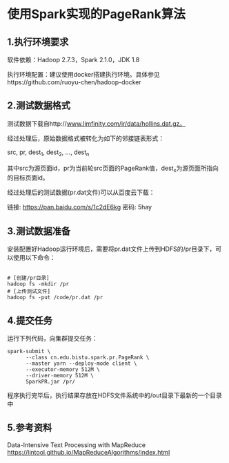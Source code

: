 # 使用Spark实现的PageRank算法

## 1.执行环境要求
软件依赖：Hadoop 2.7.3，Spark 2.1.0，JDK 1.8

执行环境配置：建议使用docker搭建执行环境。具体参见https://github.com/ruoyu-chen/hadoop-docker

## 2.测试数据格式

测试数据下载自http://www.limfinity.com/ir/data/hollins.dat.gz。

经过处理后，原始数据格式被转化为如下的邻接链表形式：

src, pr, dest<sub>1</sub>, dest<sub>2</sub>, ..., dest<sub>n</sub>

其中src为源页面id，pr为当前轮src页面的PageRank值，dest<sub>x</sub>为源页面所指向的目标页面id。

经过处理后的测试数据(pr.dat文件)可以从百度云下载：

链接: https://pan.baidu.com/s/1c2dE6kg 密码: 5hay

## 3.测试数据准备

安装配置好Hadoop运行环境后，需要将pr.dat文件上传到HDFS的/pr目录下，可以使用以下命令：

<pre><code>
# [创建/pr目录]
hadoop fs -mkdir /pr
# [上传测试文件]
hadoop fs -put /code/pr.dat /pr
</code></pre>

## 4.提交任务

运行下列代码，向集群提交任务：

<pre><code>spark-submit \
      --class cn.edu.bistu.spark.pr.PageRank \
      --master yarn --deploy-mode client \
      --executor-memory 512M \
      --driver-memory 512M \
      SparkPR.jar /pr/
</code></pre>

程序执行完毕后，执行结果存放在HDFS文件系统中的/out目录下最新的一个目录中


## 5.参考资料

Data-Intensive Text Processing with MapReduce
https://lintool.github.io/MapReduceAlgorithms/index.html
